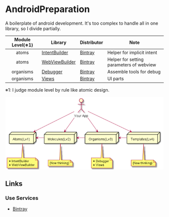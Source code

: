 # AndroidPreparation
A boilerplate of android development.
It's too complex to handle all in one library, so I divide partially.

Module Level(※1) | Library | Distributor | Note
:---: | --- | --- | ---
atoms | [IntentBuilder](./intentbuilder) | [Bintray][maven_intentbuilder] | Helper for implicit intent
atoms | [WebViewBuilder](./webviewbuilder/) | [Bintray][maven_webviewbuilder] | Helper for setting parameters of webview
organisms | [Debugger](./debugger) | [Bintray][maven_debugger] | Assemble tools for debug
organisms | [Views](./views) | [Bintray][maven_views] | UI parts

※1: I judge module level by rule like atomic design.<br />


![ライブラリ構成](./docs/uml/%E3%83%A9%E3%82%A4%E3%83%96%E3%83%A9%E3%83%AA%E6%A7%8B%E6%88%90.png)


## Links
### Use Services
* [Bintray](https://bintray.com)


[maven_debugger]: https://bintray.com/shion/maven/work.shion.androidpreparation.debugger
[maven_intentbuilder]: https://bintray.com/shion/maven/work.shion.androidpreparation.intentbuilder
[maven_views]: https://bintray.com/shion/maven/work.shion.androidpreparation.views
[maven_webviewbuilder]: https://bintray.com/shion/maven/work.shion.androidpreparation.webviewbuilder
